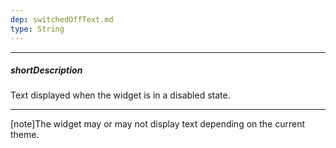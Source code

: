 ```yaml
---
dep: switchedOffText.md
type: String
---
```

---
##### shortDescription
Text displayed when the widget is in a disabled state.

---
[note]The widget may or may not display text depending on the current theme.